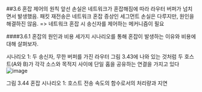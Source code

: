##3.6 혼잡 제어의 원칙
앞선 손실은 네트워크가 혼잡해짐에 따라 라우터 버퍼가 넘치면서 발생했음. 패킷 재전송은 네트워크 혼잡 증상인 세그먼트 손실은 다루지만, 원인을 해결하진 않음. 
=> 네트워크 혼잡 시 송신자를 제어하는 메커니즘이 필요

####3.6.1 혼잡의 원인과 비용
세가지 시나리오를 통해 혼잡이 발생하는 이유와 비용에 대해 살펴보자. 

시나리오 1: 두 송신자, 무한 버퍼를 가진 라우터
그림 3.43에 나와 있는 것처럼 두 호스트(A와 B)가 각각 소스와 목적지 사이에 단일 홉을 공유하는 연결을 가지고 있다
![image](https://github.com/user-attachments/assets/87c85e13-d89c-44df-a9d8-91307e9b3221)


그림 3.44 혼잡 시나리오 1: 호스트 전송 속도의 함수로서의 처리량과 지연
